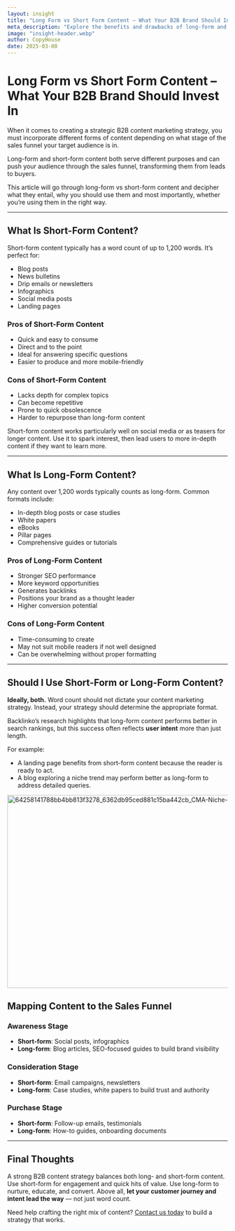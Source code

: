 ```yaml
---
layout: insight
title: "Long Form vs Short Form Content – What Your B2B Brand Should Invest In"
meta_description: "Explore the benefits and drawbacks of long-form and short-form content for B2B brands, and learn how to choose the right format for each stage of the sales funnel."
image: "insight-header.webp"
author: CopyHouse
date: 2025-03-08
---
```


# Long Form vs Short Form Content – What Your B2B Brand Should Invest In

When it comes to creating a strategic B2B content marketing strategy, you must incorporate different forms of content depending on what stage of the sales funnel your target audience is in.

Long-form and short-form content both serve different purposes and can push your audience through the sales funnel, transforming them from leads to buyers.

This article will go through long-form vs short-form content and decipher what they entail, why you should use them and most importantly, whether you’re using them in the right way.

---

## What Is Short-Form Content?

Short-form content typically has a word count of up to 1,200 words. It’s perfect for:

- Blog posts  
- News bulletins  
- Drip emails or newsletters  
- Infographics  
- Social media posts  
- Landing pages

### Pros of Short-Form Content

- Quick and easy to consume  
- Direct and to the point  
- Ideal for answering specific questions  
- Easier to produce and more mobile-friendly

### Cons of Short-Form Content

- Lacks depth for complex topics  
- Can become repetitive  
- Prone to quick obsolescence  
- Harder to repurpose than long-form content

Short-form content works particularly well on social media or as teasers for longer content. Use it to spark interest, then lead users to more in-depth content if they want to learn more.

---

## What Is Long-Form Content?

Any content over 1,200 words typically counts as long-form. Common formats include:

- In-depth blog posts or case studies  
- White papers  
- eBooks  
- Pillar pages  
- Comprehensive guides or tutorials

### Pros of Long-Form Content

- Stronger SEO performance  
- More keyword opportunities  
- Generates backlinks  
- Positions your brand as a thought leader  
- Higher conversion potential

### Cons of Long-Form Content

- Time-consuming to create  
- May not suit mobile readers if not well designed  
- Can be overwhelming without proper formatting

---

## Should I Use Short-Form or Long-Form Content?

**Ideally, both.** Word count should not dictate your content marketing strategy. Instead, your strategy should determine the appropriate format.

Backlinko’s research highlights that long-form content performs better in search rankings, but this success often reflects **user intent** more than just length.

For example:
- A landing page benefits from short-form content because the reader is ready to act.
- A blog exploring a niche trend may perform better as long-form to address detailed queries.

<img width="955" height="440" alt="64258141788bb4bb813f3278_6362db95ced881c15ba442cb_CMA-Niche-Marketing" src="https://github.com/user-attachments/assets/b84b77a3-4999-4899-a915-625452e7c035" />


## Mapping Content to the Sales Funnel

### **Awareness Stage**

- **Short-form**: Social posts, infographics
- **Long-form**: Blog articles, SEO-focused guides to build brand visibility

### **Consideration Stage**

- **Short-form**: Email campaigns, newsletters
- **Long-form**: Case studies, white papers to build trust and authority

### **Purchase Stage**

- **Short-form**: Follow-up emails, testimonials
- **Long-form**: How-to guides, onboarding documents

---

## Final Thoughts

A strong B2B content strategy balances both long- and short-form content. Use short-form for engagement and quick hits of value. Use long-form to nurture, educate, and convert. Above all, **let your customer journey and intent lead the way** — not just word count.

Need help crafting the right mix of content? [Contact us today](https://www.copyhouse.io/contact) to build a strategy that works.
